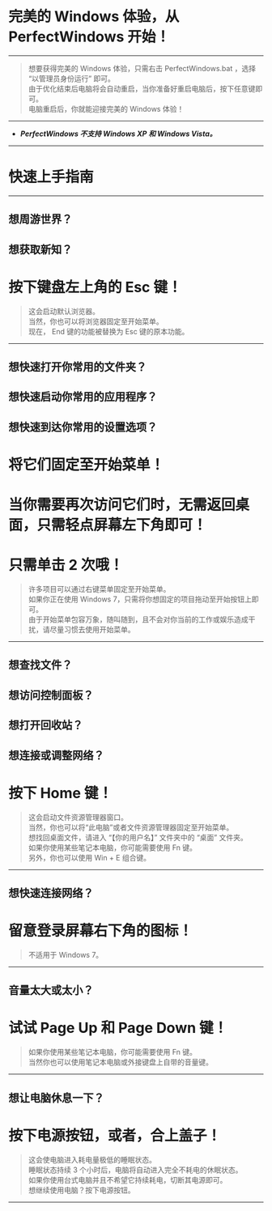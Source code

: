 # 完美的 Windows 体验，从 PerfectWindows 开始！
---
> 想要获得完美的 Windows 体验，只需右击 PerfectWindows.bat ，选择 “以管理员身份运行” 即可。  
由于优化结束后电脑将会自动重启，当你准备好重启电脑后，按下任意键即可。  
电脑重启后，你就能迎接完美的 Windows 体验！ 
---
* ***PerfectWindows 不支持 Windows XP 和 Windows Vista。***
---
# 快速上手指南
---
## 想周游世界？
## 想获取新知？
# 按下键盘左上角的 Esc 键！    
> 这会启动默认浏览器。    
当然，你也可以将浏览器固定至开始菜单。       
现在， End 键的功能被替换为 Esc 键的原本功能。
---
## 想快速打开你常用的文件夹？
## 想快速启动你常用的应用程序？
## 想快速到达你常用的设置选项？
# 将它们固定至开始菜单！
# 当你需要再次访问它们时，无需返回桌面，只需轻点屏幕左下角即可！  
# 只需单击 2 次哦！
> 许多项目可以通过右键菜单固定至开始菜单。      
如果你正在使用 Windows 7，只需将你想固定的项目拖动至开始按钮上即可。     
由于开始菜单包容万象，随叫随到，且不会对你当前的工作或娱乐造成干扰，请尽量习惯去使用开始菜单。

---
## 想查找文件？
## 想访问控制面板？
## 想打开回收站？
## 想连接或调整网络？
# 按下 Home 键！
> 这会启动文件资源管理器窗口。  
当然，你也可以将“此电脑”或者文件资源管理器固定至开始菜单。  
想找回桌面文件，请进入 “【你的用户名】” 文件夹中的 “桌面” 文件夹。         
如果你使用某些笔记本电脑，你可能需要使用 Fn 键。  
另外，你也可以使用 Win + E 组合键。

---
## 想快速连接网络？  
# 留意登录屏幕右下角的图标！
> 不适用于 Windows 7。
---
## 音量太大或太小？
# 试试 Page Up 和 Page Down 键！     
> 如果你使用某些笔记本电脑，你可能需要使用 Fn 键。    
当然你也可以使用笔记本电脑或外接键盘上自带的音量键。
---
## 想让电脑休息一下？
# 按下电源按钮，或者，合上盖子！
> 这会使电脑进入耗电量极低的睡眠状态。    
睡眠状态持续 3 个小时后，电脑将自动进入完全不耗电的休眠状态。  
如果你使用台式电脑并且不希望它持续耗电，切断其电源即可。    
想继续使用电脑？按下电源按钮。
---
